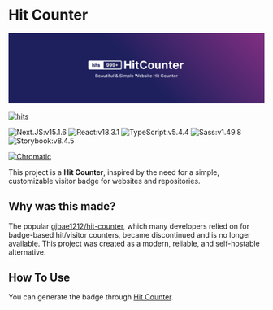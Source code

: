 # Hit Counter

![HitCounter](./docs/hit-counter-banner.png)

[![hits](https://hits.devcomma.com/api/hit?url=https%3A%2F%2Fgithub.com%2FHanSeongLee%2Fhit-counter&title=hits&count_bg=%234CAF50)](https://hits.devcomma.com)

![Next.JS:v15.1.6](https://img.shields.io/badge/v15.1.6-575757?logo=next.js&label=Next.js&labelColor=000000)
![React:v18.3.1](https://img.shields.io/badge/v18.3.1-575757?logo=react&logoColor=000000&label=React&labelColor=61DAFB)
![TypeScript:v5.4.4](https://img.shields.io/badge/v5.4.4-575757?logo=typescript&logoColor=FFFFFF&label=TypeScript&labelColor=3178C6)
![Sass:v1.49.8](https://img.shields.io/badge/v1.49.8-575757?logo=sass&logoColor=FFFFFF&label=Sass&labelColor=CC6699)
![Storybook:v8.4.5](https://img.shields.io/badge/v8.4.5-575757?logo=sass&logoColor=FFFFFF&label=Storybook&labelColor=FF4785)

[![Chromatic](https://img.shields.io/badge/Chromatic-575757?logo=storybook&label=Chromatic&labelColor=F6F9FC)](https://main--6818402d2e28b5a90aedfd3e.chromatic.com/)

This project is a **Hit Counter**, inspired by the need for a simple, customizable visitor badge for websites and repositories.

## Why was this made?

The popular [gjbae1212/hit-counter](https://github.com/gjbae1212/hit-counter), which many developers relied on for badge-based hit/visitor counters, became discontinued and is no longer available. This project was created as a modern, reliable, and self-hostable alternative.

## How To Use
You can generate the badge through [Hit Counter](https://hits.devcomma.com).
